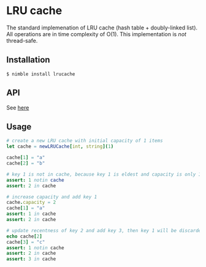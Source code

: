 # LRU cache

The standard implemenation of LRU cache (hash table + doubly-linked list). 
All operations are in time complexity of O(1).
This implementation is *not* thread-safe.

## Installation

```
$ nimble install lrucache
```

## API

See [here](./docs/index.html)

## Usage

```nim
# create a new LRU cache with initial capacity of 1 items
let cache = newLRUCache[int, string](1) 

cache[1] = "a"
cache[2] = "b"

# key 1 is not in cache, because key 1 is eldest and capacity is only 1
assert: 1 notin cache 
assert: 2 in cache

# increase capacity and add key 1 
cache.capacity = 2 
cache[1] = "a"
assert: 1 in cache
assert: 2 in cache

# update recentness of key 2 and add key 3, then key 1 will be discarded.
echo cache[2]
cache[3] = "c"
assert: 1 notin cache
assert: 2 in cache
assert: 3 in cache
```
